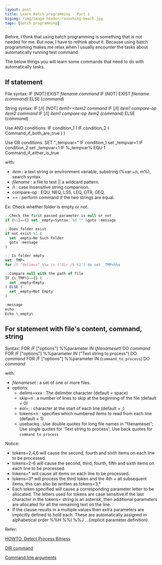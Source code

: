 ```yaml
---
layout: post
title: Learn Batch programming - Part 1
bigimg: /img/image-header/ravashing-beach.jpg
tags: [batch programming]
---
```


Before, I think that using batch programming is something that is not needed for me. But now, I have to rethink about it. Because using batch programming makes me relax when I usually encounter the tasks about automatically running test command. 

The below things you will learn some commands that need to do with automatically tasks.

## If statement

File syntax: 
    IF [NOT] EXIST *filename command* 
    IF [NOT] EXIST *filename (command)* ELSE (*command*)

String syntax: 
    IF [/I] [NOT] *item1==item2 command*
    IF [/I] *item1 compare-op item2 command*
    IF [/I] *item1 compare-op item2 (command)* ELSE (*command*)

Use AND conditions:
    IF condition_1 (
      IF condition_2 (
        Command_if_both_are_true
      )
    )

Use OR conditions:
    SET "_tempvar="
    IF condition_1 set _tempvar=1
    IF condition_2 set _tempvar=1
    IF %_tempvar% EQU 1 Command_if_either_is_true


with: 
  - *item* : a text string or environment variable, substring (%var:~n, m%), search syntax.
  - *filename* : a file to test || a wildcard pattern.
  - /I : case Insensitive string comparison.
  - compare-op : EQU, NEQ, LSS, LEQ,  GTR, GEQ.
  - == : perform command if the two strings are equal.

Ex: Check whether folder is empty or not.

```Javascript
::Check the first passed parameter is null or not
if {%1}=={} set _empty=Syntax: %0 "" &goto :message

::Does folder exist
if not exist %1 (
  set _empty=No Such Folder
  goto :message
)

:: Is folder empty
set _TMP=
for /f "delims=" %%a in ('dir /b %1') do set _TMP=%%a

::Compare null with the path of file
IF {%_TMP%}=={} (
  set _empty=Empty
) ELSE (
  set _empty=Not Empty
)

:message
echo:
Echo %_empty%
```

## For statement with file's content, command, string

Syntax: 
    FOR /F ["options"] %%parameter IN (*filenameset*) DO *command*
    FOR /F ["options"] %%parameter IN ("Text string to process") DO *command*
    FOR /F ["options"] %%parameter IN (`command_to_process`) DO *command*

with: 
  - *filenameset* : a set of one or more files.
  - options: 
    - delims=xxx : The delimiter character (default = space)
    - skip=n : a number of lines to skip at the beginning of the file (default = 0)
    - eol=; : character at the start of each line (default = ;)
    - tokens=n : specifies which numbered items to read from each line (default = 1)
    - usebackq : Use double quotes for long file names in "filenameset"; Use single quotes for 'Text string to process'; Use back quotes for `command to process`

Notice: 
- tokens=2,4,6 will cause the second, fourth and sixth items on each line to be processed.
- tokens=2-6 will cause the second, third, fourth, fifth and sixth items on each line to be processed.
- tokens=* will cause all items on each line to be processed.
- tokens=3* will process the third token and the 4th + all subsequent items, this can also be written as tokens=3,*
- Each token specified will cause a corresponding parameter letter to be allocated. The letters used for tokens are case sensitive.If the last character in the tokens= string is an asterisk, then additional parameters are allocated for all the remaining text on the line.
- If the clause results in a multiple values then extra parameters are implicitly defined to hold each. These are automatically assigned in alphabetical order %%H %%I %%J ...(implicit parameter definition).





Refer: 

[HOWTO: Detect Process Bitness](https://blogs.msdn.microsoft.com/david.wang/2006/03/27/howto-detect-process-bitness/)

[DIR command](https://ss64.com/nt/dir.html)

[Command line arguments](https://ss64.com/nt/syntax-args.html)
